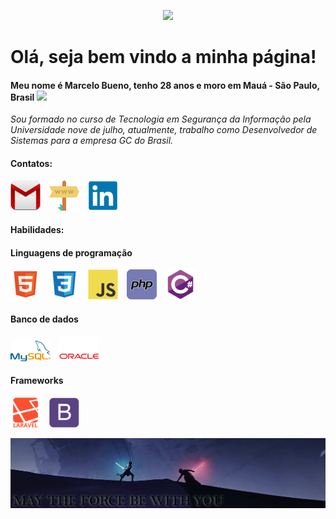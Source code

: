 <p align="center">
  <img src="https://media0.giphy.com/media/xTiIzKsnjiilddXngI/giphy.gif?cid=ecf05e47b3cdb9b1ad8b419737dfad6577e0c5714d4bc72d&rid=giphy.gif">
</p>

# Olá, seja bem vindo a minha página!

#### Meu nome é Marcelo Bueno, tenho 28 anos e moro em Mauá - São Paulo, Brasil <img width="20px" src="https://www.infoescola.com/wp-content/uploads/2011/02/bandeira-do-brasil.gif"> 

*Sou formado no curso de Tecnologia em Segurança da Informação pela Universidade nove de julho, atualmente, trabalho 
como Desenvolvedor de Sistemas para a empresa GC do Brasil.*

#### Contatos:
<a href="mailto:marcelo.f.bueno@hotmail.com" target="_blank"><img src="/img/email.png"></a>&emsp;<a href="https://marceloferrazbueno.com.br"  target="_blank"><img src="/img/site.png"></a>&emsp;<a href="https://www.linkedin.com/in/marcelofbueno/"><img src="/img/linkedin.png"></a>

#### Habilidades:

#### Linguagens de programação
<img src="/img/html.png">&emsp;<img src="/img/css.png">&emsp;<img src="/img/js.png">&emsp;<img src="/img/php.png">&emsp;<img src="/img/csharp.png">
#### Banco de dados
<img src="/img/mysql.png">&emsp;<img src="/img/oracle.png">
#### Frameworks
<img src="/img/laravel.png">&emsp;<img src="/img/bootstrap.png">


<p align="center">
  <img src="/img/wallpaper.png">  
</p>
